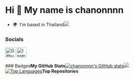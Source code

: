 Hi 👋 My name is chanonnnn
==========================

*   🌍  I'm based in Thailand<a href="https://www.github.com/chanonnnn" target="_blank" rel="noreferrer"><img
src="https://img.shields.io/github/followers/chanonnnn?logo=github&style=for-the-badge&color=0891b2&labelColor=1c1917" /></a>
### Socials
<p align="left">
<a href="https://www.github.com/chanonnnn" target="_blank" rel="noreferrer"><picture>
<source media="(prefers-color-scheme: dark)" srcset="https://raw.githubusercontent.com/danielcranney/readme-generator/main/public/icons/socials/github-dark.svg" />
<source media="(prefers-color-scheme: light)" srcset="https://raw.githubusercontent.com/danielcranney/readme-generator/main/public/icons/socials/github.svg" />
<img src="https://raw.githubusercontent.com/danielcranney/readme-generator/main/public/icons/socials/github.svg" width="32" height="32" alt="Github" title="Github" /></picture></a>
<a href="http://www.instagram.com/cha_non__" target="_blank" rel="noreferrer"><picture>
<source media="(prefers-color-scheme: dark)" srcset="https://raw.githubusercontent.com/danielcranney/readme-generator/main/public/icons/socials/instagram-dark.svg" />
<source media="(prefers-color-scheme: light)" srcset="https://raw.githubusercontent.com/danielcranney/readme-generator/main/public/icons/socials/instagram.svg" />
<img src="https://raw.githubusercontent.com/danielcranney/readme-generator/main/public/icons/socials/instagram.svg" width="32" height="32" alt="Instragram" title="Instragram" /></picture>
</a></p>### Badges<b>My GitHub Stats</b><a
href="http://www.github.com/chanonnnn"><img src="https://github-readme-stats.vercel.app/api?username=chanonnnn&show_icons=true&hide=&count_private=true&title_color=0891b2&text_color=ffffff&icon_color=0891b2&bg_color=1c1917&hide_border=true&show_icons=true" alt="chanonnnn's GitHub stats" /></a><a
href="http://www.github.com/chanonnnn"><img
src="https://github-readme-streak-stats.herokuapp.com/?user=chanonnnn&stroke=ffffff&background=1c1917&ring=0891b2&fire=0891b2&currStreakNum=ffffff&currStreakLabel=0891b2&sideNums=ffffff&sideLabels=ffffff&dates=ffffff&hide_border=true" /></a><a href="https://github.com/chanonnnn" align="left"><img src="https://github-readme-stats.vercel.app/api/top-langs/?username=chanonnnn&langs_count=10&title_color=0891b2&text_color=ffffff&icon_color=0891b2&bg_color=1c1917&hide_border=true&locale=en&custom_title=Top%20%Languages" alt="Top Languages" /></a><b>Top Repositories</b><div width="100%" align="center"></div><br /><br /><br /><br /><br /><br /><br />

